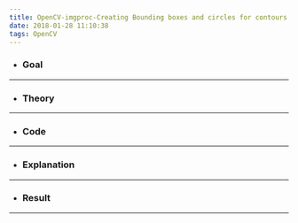 ```yaml
---
title: OpenCV-imgproc-Creating Bounding boxes and circles for contours
date: 2018-01-28 11:10:38
tags: OpenCV
---
```

- ### Goal

---
- ### Theory

---
- ### Code

---
- ### Explanation

---
- ### Result

---
